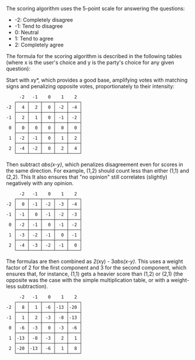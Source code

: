 The scoring algorithm uses the 5-point scale for answering the questions:
* -2: Completely disagree
* -1: Tend to disagree
*  0: Neutral
*  1: Tend to agree
*  2: Completely agree

The formula for the scoring algorithm is described in the following tables
(where x is the user's choice and y is the party's choice for any given question):


Start with *x*y*, which provides a good base,
amplifying votes with matching signs
and penalizing opposite votes,
proportionately to their intensity:
```
     -2   -1    0    1    2
   ┌────┬────┬────┬────┬────┐
-2 │  4 │  2 │  0 │ -2 │ -4 │
   ├────┼────┼────┼────┼────┤
-1 │  2 │  1 │  0 │ -1 │ -2 │
   ├────┼────┼────┼────┼────┤
 0 │  0 │  0 │  0 │  0 │  0 │
   ├────┼────┼────┼────┼────┤
 1 │ -2 │ -1 │  0 │  1 │  2 │
   ├────┼────┼────┼────┼────┤
 2 │ -4 │ -2 │  0 │  2 │  4 │
   └────┴────┴────┴────┴────┘
```

Then subtract *abs(x-y)*, which penalizes disagreement even for scores in the same direction.
For example, (1,2) should count less than either (1,1) and (2,2).
This It also ensures that "no opinion" still correlates (slightly) negatively with any opinion.
```
     -2   -1    0    1    2
   ┌────┬────┬────┬────┬────┐
-2 │  0 │ -1 │ -2 │ -3 │ -4 │
   ├────┼────┼────┼────┼────┤
-1 │ -1 │  0 │ -1 │ -2 │ -3 │
   ├────┼────┼────┼────┼────┤
 0 │ -2 │ -1 │  0 │ -1 │ -2 │
   ├────┼────┼────┼────┼────┤
 1 │ -3 │ -2 │ -1 │  0 │ -1 │
   ├────┼────┼────┼────┼────┤
 2 │ -4 │ -3 │ -2 │ -1 │  0 │
   └────┴────┴────┴────┴────┘
```

The formulas are then combined as *2(x*y) - 3*abs(x-y)*.
This uses a weight factor of 2 for the first component
and 3 for the second component,
which ensures that, for instance, (1,1) gets a heavier score
than (1,2) or (2,1) (the opposite was the case
with the simple multiplication table, or with a weight-less subtraction).
```
     -2   -1    0    1    2
   ┌────┬────┬────┬────┬────┐
-2 │  8 │  1 │ -6 │-13 │-20 │
   ├────┼────┼────┼────┼────┤
-1 │  1 │  2 │ -3 │ -8 │-13 │
   ├────┼────┼────┼────┼────┤
 0 │ -6 │ -3 │  0 │ -3 │ -6 │
   ├────┼────┼────┼────┼────┤
 1 │-13 │ -8 │ -3 │  2 │  1 │
   ├────┼────┼────┼────┼────┤
 2 │-20 │-13 │ -6 │  1 │  8 │
   └────┴────┴────┴────┴────┘
```
